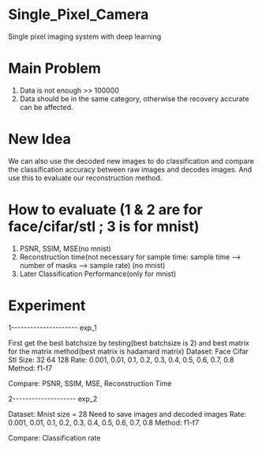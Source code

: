 # Single_Pixel_Camera
Single pixel imaging system with deep learning

# Main Problem
1. Data is not enough   >>  100000
2. Data should be in the same category, otherwise the recovery accurate can be affected.
# New Idea
We can also use the decoded new images to do classification and compare the classification accuracy between raw images and decodes images. And use this to evaluate our reconstruction method.
# How to evaluate (1 & 2 are for face/cifar/stl  ;   3 is for mnist)
1. PSNR, SSIM, MSE(no mnist)
2. Reconstruction time(not necessary for sample time: sample time --> number of masks --> sample rate)   (no mnist)
3. Later Classification Performance(only for mnist)

# Experiment

1---------------------  exp_1

First get the best batchsize by testing(best batchsize is 2) and best matrix for the matrix method(best matrix is hadamard matrix)
Dataset: Face    Cifar   Stl
Size:    32      64      128
Rate:    0.001, 0.01, 0.1, 0.2, 0.3, 0.4, 0.5, 0.6, 0.7, 0.8
Method: f1-f7

Compare: PSNR, SSIM, MSE, Reconstruction Time

2--------------------   exp_2

Dataset: Mnist   size = 28    Need to save images and decoded images
Rate:    0.001, 0.01, 0.1, 0.2, 0.3, 0.4, 0.5, 0.6, 0.7, 0.8
Method: f1-f7

Compare: Classification rate
